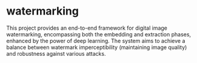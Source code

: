 # watermarking
This project provides an end-to-end framework for digital image watermarking, encompassing both the embedding and extraction phases, enhanced by the power of deep learning. The system aims to achieve a balance between watermark imperceptibility (maintaining image quality) and robustness against various attacks.
